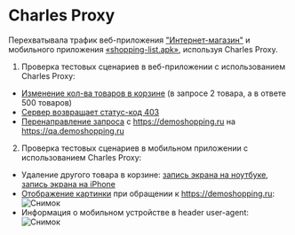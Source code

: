 # Charles Proxy
Перехватывала трафик веб-приложения ["Интернет-магазин"](https://qa.demoshopping.ru/) и мобильного приложения [«shopping-list.apk»](https://drive.google.com/file/d/1BEta0NqWVn_T54jboSk0naTaKNvVeVRf/view?usp=drive_link), используя Charles Proxy. 
1. Проверка тестовых сценариев в веб-приложении с использованием Charles Proxy:
- [Изменение кол-ва товаров в корзине](https://drive.google.com/file/d/1Q-CMAjH7enYCwFjw_vA4TH0Drgt01KWB/view?usp=drive_link) (в запросе 2 товара, а в ответе 500 товаров) 
- [Сервер возвращает статус-код 403](https://drive.google.com/file/d/1dM2KPw3cNyAjc8CvrOWGrod57_Z8Buov/view?usp=drive_link)
- [Перенаправление запроса](https://drive.google.com/file/d/1lijB5DmsuaocM77r3lK6YmXvsyjkbG-z/view?usp=drive_link) с https://demoshopping.ru на https://qa.demoshopping.ru 
2. Проверка тестовых сценариев в мобильном приложении с использованием Charles Proxy:
- Удаление другого товара в корзине: [запись экрана на ноутбуке](https://drive.google.com/file/d/1Ay3jTjS3w0k3QxvuUukKpwiptHbIxG90/view?usp=drive_link), [запись экрана на iPhone](https://drive.google.com/file/d/1B-PCV1-t2UK2NZJ2NNvWzHRl9odxCp92/view?usp=drive_link)
- [Отображение картинки](https://drive.google.com/file/d/17Fvn2A9xiMrGMRj4zNmgBmueMhd2v3tV/view?usp=drive_link) при обращении к  https://demoshopping.ru: ![Снимок](https://github.com/VikaDov/mobile/assets/118528449/7ae4a740-5964-41fa-b043-286483864be0)
- Информация о мобильном устройстве в header user-agent: ![Снимок](https://github.com/VikaDov/mobile/assets/118528449/b1e6e724-0bce-4382-878c-6bd37ea31b76)  
